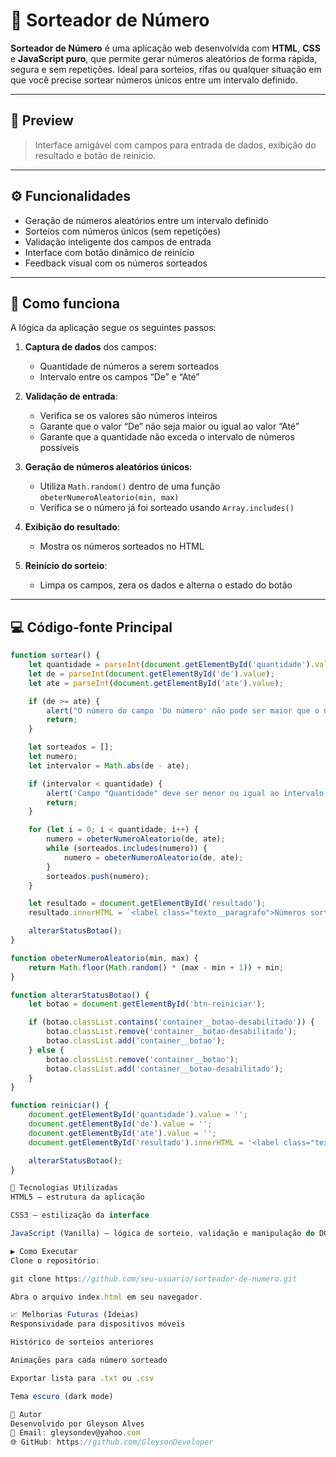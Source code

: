 # 🎯 Sorteador de Número

**Sorteador de Número** é uma aplicação web desenvolvida com **HTML**, **CSS** e **JavaScript puro**, que permite gerar números aleatórios de forma rápida, segura e sem repetições. Ideal para sorteios, rifas ou qualquer situação em que você precise sortear números únicos entre um intervalo definido.

---

## 📸 Preview

> Interface amigável com campos para entrada de dados, exibição do resultado e botão de reinício.

---

## ⚙️ Funcionalidades

- Geração de números aleatórios entre um intervalo definido
- Sorteios com números únicos (sem repetições)
- Validação inteligente dos campos de entrada
- Interface com botão dinâmico de reinício
- Feedback visual com os números sorteados

---

## 🧠 Como funciona

A lógica da aplicação segue os seguintes passos:

1. **Captura de dados** dos campos:
   - Quantidade de números a serem sorteados
   - Intervalo entre os campos “De” e “Até”

2. **Validação de entrada**:
   - Verifica se os valores são números inteiros
   - Garante que o valor “De” não seja maior ou igual ao valor “Até”
   - Garante que a quantidade não exceda o intervalo de números possíveis

3. **Geração de números aleatórios únicos**:
   - Utiliza `Math.random()` dentro de uma função `obeterNumeroAleatorio(min, max)`
   - Verifica se o número já foi sorteado usando `Array.includes()`

4. **Exibição do resultado**:
   - Mostra os números sorteados no HTML

5. **Reinício do sorteio**:
   - Limpa os campos, zera os dados e alterna o estado do botão

---

## 💻 Código-fonte Principal

```javascript
function sortear() {
    let quantidade = parseInt(document.getElementById('quantidade').value);
    let de = parseInt(document.getElementById('de').value);
    let ate = parseInt(document.getElementById('ate').value);

    if (de >= ate) {
        alert("O número do campo 'Do número' não pode ser maior que o número do campo 'Até número'.");
        return;
    }

    let sorteados = [];
    let numero;
    let intervalor = Math.abs(de - ate);

    if (intervalor < quantidade) {
        alert('Campo "Quantidade" deve ser menor ou igual ao intervalo informado no campo "Do número" até o campo "Até o número". Verifique!');
        return;
    }

    for (let i = 0; i < quantidade; i++) {
        numero = obeterNumeroAleatorio(de, ate);
        while (sorteados.includes(numero)) {
            numero = obeterNumeroAleatorio(de, ate);
        }
        sorteados.push(numero);  
    }

    let resultado = document.getElementById('resultado');
    resultado.innerHTML = `<label class="texto__paragrafo">Números sorteados:  ${sorteados}</label>`;

    alterarStatusBotao();
}

function obeterNumeroAleatorio(min, max) {
    return Math.floor(Math.random() * (max - min + 1)) + min;
}

function alterarStatusBotao() {
    let botao = document.getElementById('btn-reiniciar');

    if (botao.classList.contains('container__botao-desabilitado')) {
        botao.classList.remove('container__botao-desabilitado');
        botao.classList.add('container__botao');
    } else {
        botao.classList.remove('container__botao');
        botao.classList.add('container__botao-desabilitado');
    }
}

function reiniciar() {
    document.getElementById('quantidade').value = '';
    document.getElementById('de').value = '';
    document.getElementById('ate').value = '';
    document.getElementById('resultado').innerHTML = '<label class="texto__paragrafo">Números sorteados:  nenhum até agora</label>';

    alterarStatusBotao();
}

🧰 Tecnologias Utilizadas
HTML5 – estrutura da aplicação

CSS3 – estilização da interface

JavaScript (Vanilla) – lógica de sorteio, validação e manipulação do DOM

▶️ Como Executar
Clone o repositório:

git clone https://github.com/seu-usuario/sorteador-de-numero.git

Abra o arquivo index.html em seu navegador.

📈 Melhorias Futuras (Ideias)
Responsividade para dispositivos móveis

Histórico de sorteios anteriores

Animações para cada número sorteado

Exportar lista para .txt ou .csv

Tema escuro (dark mode)

👤 Autor
Desenvolvido por Gleyson Alves
📧 Email: gleysondev@yahoo.com
🌐 GitHub: https://github.com/GleysonDeveloper
